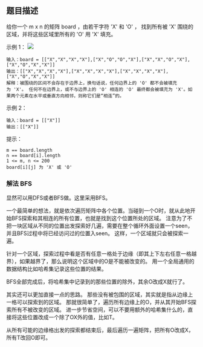 ## 题目描述
给你一个 m x n 的矩阵 board ，由若干字符 'X' 和 'O' ，
找到所有被 'X' 围绕的区域，并将这些区域里所有的 'O' 用 'X' 填充。
 

示例 1：
![](https://assets.leetcode.com/uploads/2021/02/19/xogrid.jpg)
```
输入：board = [["X","X","X","X"],["X","O","O","X"],["X","X","O","X"],["X","O","X","X"]]
输出：[["X","X","X","X"],["X","X","X","X"],["X","X","X","X"],["X","O","X","X"]]
解释：被围绕的区间不会存在于边界上，换句话说，任何边界上的 'O' 都不会被填充为 'X'。 任何不在边界上，或不与边界上的 'O' 相连的 'O' 最终都会被填充为 'X'。如果两个元素在水平或垂直方向相邻，则称它们是“相连”的。
```
示例 2：
```
输入：board = [["X"]]
输出：[["X"]]
```

提示：
```
m == board.length
n == board[i].length
1 <= m, n <= 200
board[i][j] 为 'X' 或 'O'
```

### 解法 BFS
显然可以用DFS或者BFS做。这里采用BFS。

一个最简单的想法，就是依次遍历矩阵中各个位置。当碰到一个O时，就从此地开始BFS探索和其相连的所有位置，也就是找到这个位置所处的区域。
注意为了不把一块区域从不同的位置出发探索好几遍，需要在整个循环外面设置一个seen，并且BFS过程中将已经访问过的位置入seen。
这样，一个区域就只会被探索一遍。

针对一个区域，探索过程中看是否有任意一格处于边缘（即其上下左右任意一格越界），如果越界了，那么说明这个区域中的O是不能被改变的。
用一个全局通用的数据结构比如哈希集记录这些位置的结果。

BFS全部完成后，将哈希集中记录到的那些位置的除外，其余O改成X就行了。


其实还可以更加直接一点的思路。
那些没有被包围的区域，其实就是指从边缘上一格可以探索到的区域。
那就很简单了，遍历所有边缘上的O，并从其开始BFS探索所有不被改变的区域。
进一步节省空间，可以不要用额外的哈希集什么的，直接将这些位置改成一个除了OX外的值，比如T。

从所有可能的边缘格出发的探索都结束后，最后遍历一遍矩阵，把所有O改成X，所有T改回O即可。